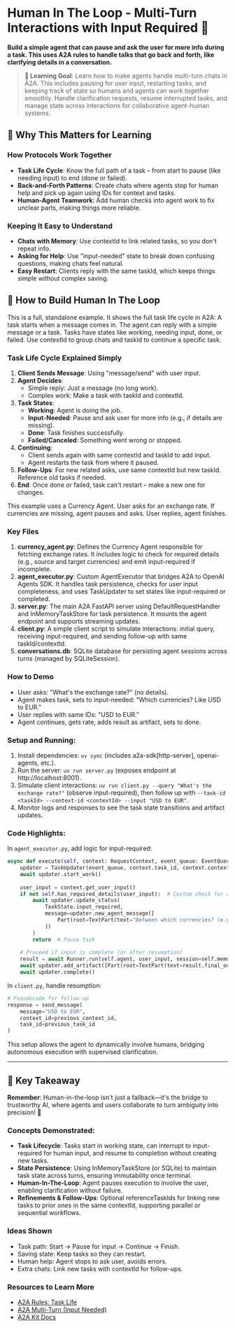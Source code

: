 # Human In The Loop - Multi-Turn Interactions with Input Required 🤝

**Build a simple agent that can pause and ask the user for more info during a task. This uses A2A rules to handle talks that go back and forth, like clarifying details in a conversation.**

> **🎯 Learning Goal**: Learn how to make agents handle multi-turn chats in A2A. This includes pausing for user input, restarting tasks, and keeping track of state so humans and agents can work together smoothly. Handle clarification requests, resume interrupted tasks, and manage state across interactions for collaborative agent-human systems.

## 🧠 Why This Matters for Learning

### **How Protocols Work Together**
- **Task Life Cycle**: Know the full path of a task – from start to pause (like needing input) to end (done or failed).
- **Back-and-Forth Patterns**: Create chats where agents stop for human help and pick up again using IDs for context and tasks.
- **Human-Agent Teamwork**: Add human checks into agent work to fix unclear parts, making things more reliable.

### **Keeping It Easy to Understand**
- **Chats with Memory**: Use contextId to link related tasks, so you don't repeat info.
- **Asking for Help**: Use "input-needed" state to break down confusing questions, making chats feel natural.
- **Easy Restart**: Clients reply with the same taskId, which keeps things simple without complex saving.

## 🚀 How to Build Human In The Loop

This is a full, standalone example. It shows the full task life cycle in A2A: A task starts when a message comes in. The agent can reply with a simple message or a task. Tasks have states like working, needing input, done, or failed. Use contextId to group chats and taskId to continue a specific task.

### Task Life Cycle Explained Simply
1. **Client Sends Message**: Using "message/send" with user input.
2. **Agent Decides**:
   - Simple reply: Just a message (no long work).
   - Complex work: Make a task with taskId and contextId.
3. **Task States**:
   - **Working**: Agent is doing the job.
   - **Input-Needed**: Pause and ask user for more info (e.g., if details are missing).
   - **Done**: Task finishes successfully.
   - **Failed/Canceled**: Something went wrong or stopped.
4. **Continuing**:
   - Client sends again with same contextId and taskId to add input.
   - Agent restarts the task from where it paused.
5. **Follow-Ups**: For new related asks, use same contextId but new taskId. Reference old tasks if needed.
6. **End**: Once done or failed, task can't restart – make a new one for changes.

This example uses a Currency Agent. User asks for an exchange rate. If currencies are missing, agent pauses and asks. User replies, agent finishes.

### Key Files
1. **currency_agent.py**: Defines the Currency Agent responsible for fetching exchange rates. It includes logic to check for required details (e.g., source and target currencies) and emit input-required if incomplete.
2. **agent_executor.py**: Custom AgentExecutor that bridges A2A to OpenAI Agents SDK. It handles task persistence, checks for user input completeness, and uses TaskUpdater to set states like input-required or completed.
3. **server.py**: The main A2A FastAPI server using DefaultRequestHandler and InMemoryTaskStore for task persistence. It mounts the agent endpoint and supports streaming updates.
4. **client.py**: A simple client script to simulate interactions: initial query, receiving input-required, and sending follow-up with same taskId/contextId.
5. **conversations.db**: SQLite database for persisting agent sessions across turns (managed by SQLiteSession).

### How to Demo
- User asks: "What's the exchange rate?" (no details).
- Agent makes task, sets to input-needed: "Which currencies? Like USD to EUR."
- User replies with same IDs: "USD to EUR."
- Agent continues, gets rate, adds result as artifact, sets to done.

### Setup and Running:
1. Install dependencies: `uv sync` (includes a2a-sdk[http-server], openai-agents, etc.).
2. Run the server: `uv run server.py` (exposes endpoint at http://localhost:8001).
3. Simulate client interactions: `uv run client.py --query "What's the exchange rate?"` (observe input-required), then follow up with `--task-id <taskId> --context-id <contextId> --input "USD to EUR"`.
4. Monitor logs and responses to see the task state transitions and artifact updates.

### Code Highlights:
In `agent_executor.py`, add logic for input-required:

```python
async def execute(self, context: RequestContext, event_queue: EventQueue):
    updater = TaskUpdater(event_queue, context.task_id, context.context_id)
    await updater.start_work()
    
    user_input = context.get_user_input()
    if not self.has_required_details(user_input):  # Custom check for ambiguity
        await updater.update_status(
            TaskState.input_required,
            message=updater.new_agent_message([
                Part(root=TextPart(text="Between which currencies? (e.g., USD to EUR)"))
            ])
        )
        return  # Pause task
    
    # Proceed if input is complete (or after resumption)
    result = await Runner.run(self.agent, user_input, session=self.memory_session)
    await updater.add_artifact([Part(root=TextPart(text=result.final_output))], name="exchange_rate")
    await updater.complete()
```

In `client.py`, handle resumption:

```python
# Pseudocode for follow-up
response = send_message(
    message="USD to EUR",
    context_id=previous_context_id,
    task_id=previous_task_id
)
```

This setup allows the agent to dynamically involve humans, bridging autonomous execution with supervised clarification.

---

## 📖 Key Takeaway

**Remember**: Human-in-the-loop isn't just a fallback—it's the bridge to trustworthy AI, where agents and users collaborate to turn ambiguity into precision! 🤝

### Concepts Demonstrated:
- **Task Lifecycle**: Tasks start in working state, can interrupt to input-required for human input, and resume to completion without creating new tasks.
- **State Persistence**: Using InMemoryTaskStore (or SQLite) to maintain task state across turns, ensuring immutability once terminal.
- **Human-In-The-Loop**: Agent pauses execution to involve the user, enabling clarification without failure.
- **Refinements & Follow-Ups**: Optional referenceTaskIds for linking new tasks to prior ones in the same contextId, supporting parallel or sequential workflows.

### Ideas Shown
- Task path: Start → Pause for input → Continue → Finish.
- Saving state: Keep tasks so they can restart.
- Human help: Agent stops to ask user, avoids errors.
- Extra chats: Link new tasks with contextId for follow-ups.

### **Resources to Learn More**
- [A2A Rules: Task Life](https://a2a-protocol.org/latest/topics/life-of-a-task/)
- [A2A Multi-Turn (Input Needed)](https://a2a-protocol.org/latest/specification/#94-multi-turn-interaction-input-required)
- [A2A Kit Docs](https://a2a-protocol.org/latest/sdk/)


